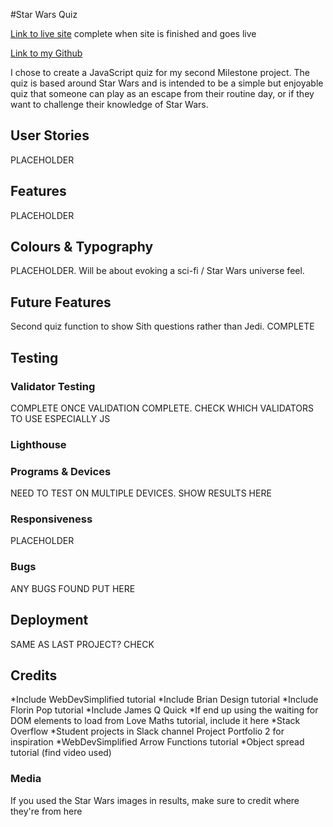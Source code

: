 #Star Wars Quiz

[Link to live site]() complete when site is finished and goes live

[Link to my Github](https://github.com/george-downer40)

I chose to create a JavaScript quiz for my second Milestone project. The quiz is based around Star Wars and is intended to be a simple but enjoyable quiz that someone can play as an escape from their routine day, or if they want to challenge their knowledge of Star Wars.

## User Stories
PLACEHOLDER

## Features

PLACEHOLDER

## Colours & Typography

PLACEHOLDER. Will be about evoking a sci-fi / Star Wars universe feel.

## Future Features

Second quiz function to show Sith questions rather than Jedi. COMPLETE

## Testing
### Validator Testing

COMPLETE ONCE VALIDATION COMPLETE. CHECK WHICH VALIDATORS TO USE ESPECIALLY JS

### Lighthouse

### Programs & Devices

NEED TO TEST ON MULTIPLE DEVICES. SHOW RESULTS HERE

### Responsiveness

PLACEHOLDER

### Bugs

ANY BUGS FOUND PUT HERE

## Deployment

SAME AS LAST PROJECT? CHECK

## Credits

*Include WebDevSimplified tutorial
*Include Brian Design tutorial
*Include Florin Pop tutorial
*Include James Q Quick
*If end up using the waiting for DOM elements to load from Love Maths tutorial, include it here
*Stack Overflow
*Student projects in Slack channel Project Portfolio 2 for inspiration
*WebDevSimplified Arrow Functions tutorial
*Object spread tutorial (find video used)

### Media
If you used the Star Wars images in results, make sure to credit where they're from here